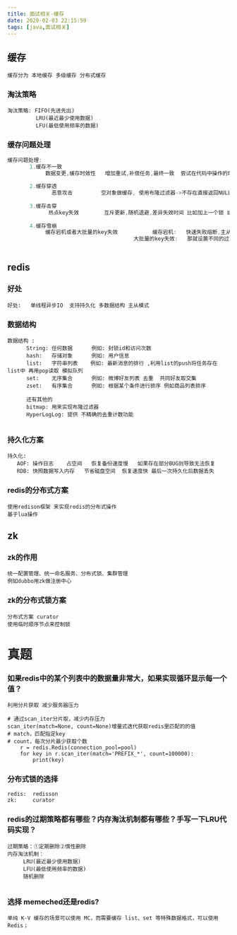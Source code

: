 ```yaml
---
title: 面试相关-缓存
date: 2020-02-03 22:15:59
tags: [java,面试相关]
---
```


## 缓存

```
缓存分为 本地缓存 多级缓存 分布式缓存
```

### 淘汰策略

```
淘汰策略: FIFO(先进先出)   
         LRU(最近最少使用数据)   
         LFU(最低使用频率的数据)
```

### 缓存问题处理

<!--more-->

```java
缓存问题处理: 
       1.缓存不一致
            数据变更,缓存时效性   增加重试,补偿任务,最终一致  尝试在代码中操作的时候先更新DB再更新缓存
       
       2.缓存穿透
              恶意攻击         空对象做缓存, 使用布隆过滤器->不存在直接返回NULL
         
       3.缓存击穿
             热点key失效        互斥更新,随机退避,差异失效时间 比如加上一个锁 或者CAS操作
         
       4.缓存雪崩
            缓存宕机或者大批量的key失效           缓存宕机:   快速失败熔断,主从模式,集群模式
                                        大批量的key失效:   那就设置不同的过期时间避免同一时间段失效
         
```



## redis

### 好处

```
好处:   单线程异步IO  支持持久化 多数据结构 主从模式
```

### 数据结构

```
数据结构 :
      String: 任何数据      例如: 封锁id和访问次数
      hash:   存储对象      例如: 用户信息
      list:   字符串列表    例如: 最新消息的排行 ,利用list的push将任务存在list中 再用pop读取 模拟队列
      set:    无序集合      例如: 微博好友列表 去重  共同好友取交集
      zset:   有序集合      例如: 根据某个条件进行排序 例如商品列表排序
      
      还有其他的
      bitmap: 用来实现布隆过滤器
      HyperLogLog: 提供 不精确的去重计数功能
      
```

### 持久化方案

```
持久化:
   AOF: 操作日志    占空间   恢复备份速度慢   如果存在部分BUG则导致无法恢复
   RDB: 快照数据写入内存   节省磁盘空间  恢复速度快 最后一次持久化后数据丢失
```

### redis的分布式方案

```
使用redison框架 来实现redis的分布式操作 
基于lua操作
```



## zk

### zk的作用

```
统一配置管理、统一命名服务、分布式锁、集群管理
例如dubbo用zk做注册中心
```



### zk的分布式锁方案

```
分布式方案 curator
使用临时顺序节点来控制锁
```



# 真题

### 如果redis中的某个列表中的数据量非常大，如果实现循环显示每一个值？

```
利用分片获取 减少服务器压力

# 通过scan_iter分片取，减少内存压力
scan_iter(match=None, count=None)增量式迭代获取redis里匹配的的值
# match，匹配指定key
# count，每次分片最少获取个数
    r = redis.Redis(connection_pool=pool)
    for key in r.scan_iter(match='PREFIX_*', count=100000):
        print(key)
```

### 分布式锁的选择

```
redis:  redisson
zk:     curator 
```

### redis的过期策略都有哪些？内存淘汰机制都有哪些？手写一下LRU代码实现？

```
过期策略：①定期删除②惰性删除
内存淘汰机制：  
     LRU(最近最少使用数据)   
     LFU(最低使用频率的数据)
     随机删除
     
```

### 选择 memeched还是redis?

```
单纯 K-V 缓存的场景可以使用 MC，而需要缓存 list、set 等特殊数据格式，可以使用 Redis；
```

